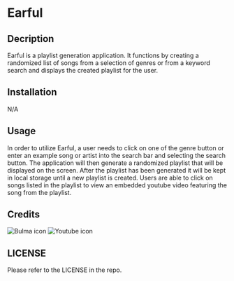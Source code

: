 # Earful

## Decription
Earful is a playlist generation application. It functions by creating a randomized list of songs from a selection of genres or from a keyword search and displays the created playlist for the user.

## Installation
N/A

## Usage
In order to utilize Earful, a user needs to click on one of the genre button or enter an example song or artist into the search bar and selecting the search button. The application will then generate a randomized playlist that will be displayed on the screen. After the playlist has been generated it will be kept in local storage until a new playlist is created. Users are able to click on songs listed in the playlist to view an embedded youtube video featuring the song from the playlist.

## Credits
![Bulma icon](https://img.shields.io/badge/Bulma-00D1B2?style=for-the-badge&logo=Bulma&logoColor=white)
![Youtube icon](https://img.shields.io/badge/YouTube-FF0000?style=for-the-badge&logo=youtube&logoColor=white)

## LICENSE
Please refer to the LICENSE in the repo.
